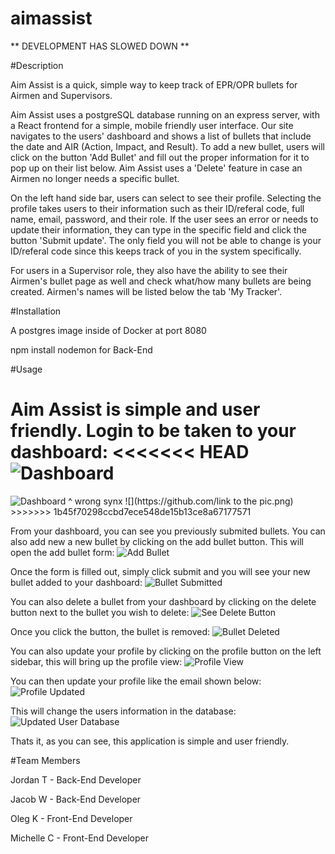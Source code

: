 # aimassist

** DEVELOPMENT HAS SLOWED DOWN **

#Description

Aim Assist is a quick, simple way to keep track of EPR/OPR bullets for Airmen and Supervisors.

Aim Assist uses a postgreSQL database running on an express server, with a React frontend for a simple, mobile friendly user interface. Our site navigates to the users' dashboard and shows a list of bullets that include the date and AIR (Action, Impact, and Result). To add a new bullet, users will click on the button 'Add Bullet' and fill out the proper information for it to pop up on their list below. Aim Assist uses a 'Delete' feature in case an Airmen no longer needs a specific bullet. 

On the left hand side bar, users can select to see their profile. Selecting the profile takes users to their information such as their ID/referal code, full name, email, password, and their role. If the user sees an error or needs to update their information, they can type in the specific field and click the button 'Submit update'. The only field you will not be able to change is your ID/referal code since this keeps track of you in the system specifically.

For users in a Supervisor role, they also have the ability to see their Airmen's bullet page as well and check what/how many bullets are being created. Airmen's names will be listed below the tab 'My Tracker'. 

#Installation

A postgres image inside of Docker at port 8080

npm install nodemon for Back-End

#Usage

Aim Assist is simple and user friendly. Login to be taken to your dashboard:
<<<<<<< HEAD
![Dashboard](https://github.com/jltackett2/aimassist/blob/bullet-form/images/Dashbard.png)
=======
<img src="./images/Dashboard.png" alt="Dashboard">
^ wrong synx
![](https://github.com/link to the pic.png)
>>>>>>> 1b45f70298ccbd7ece548de15b13ce8a67177571

From your dashboard, you can see you previously submited bullets. You can also add new a new bullet by clicking on the add bullet button. This will open the add bullet form:
![Add Bullet](https://github.com/jltackett2/aimassist/blob/bullet-form/images/Add%20Bullet.png)

Once the form is filled out, simply click submit and you will see your new bullet added to your dashboard:
![Bullet Submitted](https://github.com/jltackett2/aimassist/blob/bullet-form/images/Bullet%20Added%20.png)

You can also delete a bullet from your dashboard by clicking on the delete button next to the bullet you wish to delete:
![See Delete Button](https://github.com/jltackett2/aimassist/blob/bullet-form/images/Bullet%20Added%20.png)

Once you click the button, the bullet is removed:
![Bullet Deleted](https://github.com/jltackett2/aimassist/blob/bullet-form/images/Dashbard.png)

You can also update your profile by clicking on the profile button on the left sidebar, this will bring up the profile view:
![Profile View](https://github.com/jltackett2/aimassist/blob/bullet-form/images/View%20Profile.png)

You can then update your profile like the email shown below:
![Profile Updated](https://github.com/jltackett2/aimassist/blob/bullet-form/images/Update%20Profile.png)

This will change the users information in the database:
![Updated User Database](https://github.com/jltackett2/aimassist/blob/bullet-form/images/Updated%20User.png)

Thats it, as you can see, this application is simple and user friendly.

#Team Members

Jordan T - Back-End Developer

Jacob W - Back-End Developer

Oleg K - Front-End Developer

Michelle C - Front-End Developer

